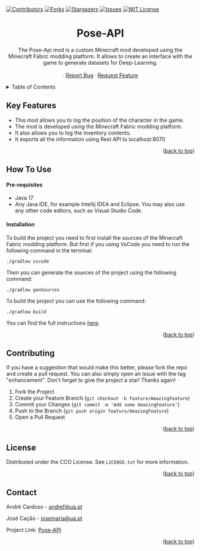 <a name="readme-top"></a>

[![Contributors][contributors-shield]][contributors-url]
[![Forks][forks-shield]][forks-url]
[![Stargazers][stars-shield]][stars-url]
[![Issues][issues-shield]][issues-url]
[![MIT License][license-shield]][license-url]

<h1 align="center">
  <!-- <br>
  <a href="https://github.com/andrefdre/Pose-API"><img src="./Images/Logo.svg" alt="Pose-API" width="400"></a>
  <br> -->
    Pose-API
  <br>
</h1>
  <p align="center">
    The Pose-Api mod is a custom Minecraft mod developed using the Minecraft Fabric modding platform. It allows to create an interface with the game to generate datasets for Deep-Learning.
    <br />
    <!-- <a href="https://github.com/andrefdre/Pose-API/wiki"><strong>Explore the Wiki »</strong></a> -->
    <!-- <br /> -->
    <br />
    <!-- <a href="https://youtu.be/vULnTanHHmM">View Demo</a> -->
    ·
    <a href="https://github.com/andrefdre/Pose-API/issues">Report Bug</a>
    ·
    <a href="https://github.com/andrefdre/Pose-API/issues">Request Feature</a>
  </p>

<!-- ![screenshot](https://raw.githubusercontent.com/amitmerchant1990/electron-markdownify/master/app/img/markdownify.gif) -->

<!-- TABLE OF CONTENTS -->
<details>
  <summary>Table of Contents</summary>
  <ol>
    <li>
      <a href="#key-features">Key Features</a>
    </li>
    <li>
      <a href="#how-to-use">How to use</a>
    </li>
    <li><a href="#contributing">Contributing</a></li>
    <li><a href="#license">License</a></li>
    <li><a href="#contact">Contact</a></li>
  </ol>
</details>

## Key Features

- This mod allows you to log the position of the character in the game.
- The mod is developed using the Minecraft Fabric modding platform.
- It also allows you to log the inventory contents.
- It exports all the information using Rest API to localhost:8070
<p align="right">(<a href="#readme-top">back to top</a>)</p>

## How To Use

#### Pre-requisites

- Java 17
- Any Java IDE, for example Intellij IDEA and Eclipse. You may also use any other code editors, such as Visual Studio Code.

#### Installation

To build the project you need to first install the sources of the Minecraft Fabric modding platform. But first if you using VsCode you need to run the following command in the terminal:

```
./gradlew vscode
```

Then you can generate the sources of the project using the following command:

```
./gradlew genSources
```

To build the project you can use the following command:

```
./gradlew build
```

You can find the full instructions [here](https://fabricmc.net/wiki/tutorial:setup).

<p align="right">(<a href="#readme-top">back to top</a>)</p>

<!-- CONTRIBUTING -->
## Contributing

If you have a suggestion that would make this better, please fork the repo and create a pull request. You can also simply open an issue with the tag "enhancement".
Don't forget to give the project a star! Thanks again!

1. Fork the Project
2. Create your Feature Branch (`git checkout -b feature/AmazingFeature`)
3. Commit your Changes (`git commit -m 'Add some AmazingFeature'`)
4. Push to the Branch (`git push origin feature/AmazingFeature`)
5. Open a Pull Request

<p align="right">(<a href="#readme-top">back to top</a>)</p>

<!-- LICENSE -->
## License

Distributed under the CCO License. See `LICENSE.txt` for more information.

<p align="right">(<a href="#readme-top">back to top</a>)</p>

<!-- CONTACT -->
## Contact

André Cardoso - andref@ua.pt

José Cação - josemaria@ua.pt

Project Link: [Pose-API](https://github.com/andrefdre/Pose-API)

<p align="right">(<a href="#readme-top">back to top</a>)</p>




<!-- MARKDOWN LINKS & IMAGES -->
<!-- https://www.markdownguide.org/basic-syntax/#reference-style-links -->
[contributors-shield]: https://img.shields.io/github/contributors/andrefdre/Pose-API.svg?style=for-the-badge
[contributors-url]: https://github.com/andrefdre/Pose-API/graphs/contributors
[forks-shield]: https://img.shields.io/github/forks/andrefdre/Pose-API.svg?style=for-the-badge
[forks-url]: https://github.com/andrefdre/Pose-API/network/members
[stars-shield]: https://img.shields.io/github/stars/andrefdre/Pose-API.svg?style=for-the-badge
[stars-url]: https://github.com/andrefdre/Pose-API/stargazers
[issues-shield]: https://img.shields.io/github/issues/andrefdre/Pose-API.svg?style=for-the-badge
[issues-url]: https://github.com/andrefdre/Pose-API/issues
[license-shield]: https://img.shields.io/github/license/andrefdre/Pose-API.svg?style=for-the-badge
[license-url]: https://github.com/andrefdre/Pose-API/blob/master/LICENSE.txt
[product-screenshot]: Docs/logo.svg

